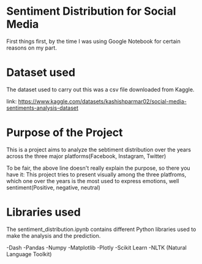 # Sentiment Distribution for Social Media 

First things first, by the time I was using Google Notebook for certain reasons on my part.

# Dataset used
The dataset used to carry out this was a csv file downloaded from Kaggle.

link: https://www.kaggle.com/datasets/kashishparmar02/social-media-sentiments-analysis-dataset


# Purpose of the Project
This is a project aims to analyze the sebtiment distribution over the years across the three major platforms(Facebook, Instagram, Twitter)

To be fair, the above line doesn't really explain the purpose, so there you have it: This project tries to present visually among the three platfroms, which one over the years is the most used to express emotions, well sentiment(Positive, negative, neutral)

# Libraries used
The sentiment_distribution.ipynb contains different Python libraries used to make the analysis and the prediction. 

-Dash
-Pandas
-Numpy
-Matplotlib
-Plotly
-Scikit Learn
-NLTK (Natural Language Toolkit)




